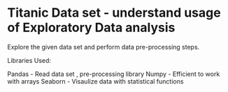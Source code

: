 # Titanic Data set - understand usage of Exploratory Data analysis

Explore the given data set and perform data pre-processing steps.

Libraries Used:

Pandas - Read data set , pre-processing library
Numpy - Efficient to work with arrays
Seaborn - Visaulize data with statistical functions 

